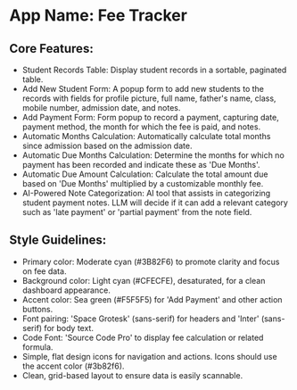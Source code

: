# **App Name**: Fee Tracker

## Core Features:

- Student Records Table: Display student records in a sortable, paginated table.
- Add New Student Form: A popup form to add new students to the records with fields for profile picture, full name, father's name, class, mobile number, admission date, and notes.
- Add Payment Form: Form popup to record a payment, capturing date, payment method, the month for which the fee is paid, and notes.
- Automatic Months Calculation: Automatically calculate total months since admission based on the admission date.
- Automatic Due Months Calculation: Determine the months for which no payment has been recorded and indicate these as 'Due Months'.
- Automatic Due Amount Calculation: Calculate the total amount due based on 'Due Months' multiplied by a customizable monthly fee.
- AI-Powered Note Categorization: AI tool that assists in categorizing student payment notes. LLM will decide if it can add a relevant category such as 'late payment' or 'partial payment' from the note field.

## Style Guidelines:

- Primary color: Moderate cyan (#3B82F6) to promote clarity and focus on fee data.
- Background color: Light cyan (#CFECFE), desaturated, for a clean dashboard appearance.
- Accent color: Sea green (#F5F5F5) for 'Add Payment' and other action buttons.
- Font pairing: 'Space Grotesk' (sans-serif) for headers and 'Inter' (sans-serif) for body text.
- Code Font: 'Source Code Pro' to display fee calculation or related formula.
- Simple, flat design icons for navigation and actions. Icons should use the accent color (#3b82f6).
- Clean, grid-based layout to ensure data is easily scannable.